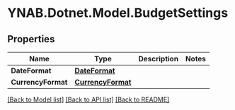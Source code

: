 # YNAB.Dotnet.Model.BudgetSettings
## Properties

Name | Type | Description | Notes
------------ | ------------- | ------------- | -------------
**DateFormat** | [**DateFormat**](DateFormat.md) |  | 
**CurrencyFormat** | [**CurrencyFormat**](CurrencyFormat.md) |  | 

[[Back to Model list]](../README.md#documentation-for-models) [[Back to API list]](../README.md#documentation-for-api-endpoints) [[Back to README]](../README.md)


